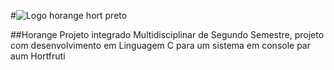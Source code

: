 #![Logo horange hort preto](https://github.com/user-attachments/assets/66ce2de3-eb87-4931-b199-227a4e436691)

##Horange
Projeto integrado Multidisciplinar de Segundo Semestre, projeto com desenvolvimento em Linguagem C para um sistema em console par aum Hortfruti
